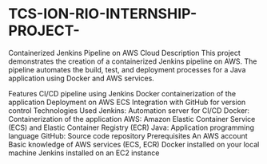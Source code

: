 # TCS-ION-RIO-INTERNSHIP-PROJECT-
Containerized Jenkins Pipeline on AWS Cloud
Description
This project demonstrates the creation of a containerized Jenkins pipeline on AWS. The pipeline automates the build, test, and deployment processes for a Java application using Docker and AWS services.

Features
CI/CD pipeline using Jenkins
Docker containerization of the application
Deployment on AWS ECS
Integration with GitHub for version control
Technologies Used
Jenkins: Automation server for CI/CD
Docker: Containerization of the application
AWS: Amazon Elastic Container Service (ECS) and Elastic Container Registry (ECR)
Java: Application programming language
GitHub: Source code repository
Prerequisites
An AWS account
Basic knowledge of AWS services (ECS, ECR)
Docker installed on your local machine
Jenkins installed on an EC2 instance

